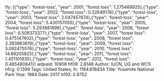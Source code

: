fly: [{"type": 'forest-loss', "year": 2001, "forest loss": 1.275468925},{"type": 'forest-loss', "year": 2002, "forest loss": 0.32649176},{"type": 'forest-loss', "year": 2003, "forest loss": 2.047457674},{"type": 'forest-loss', "year": 2004, "forest loss": 5.430157055},{"type": 'forest-loss', "year": 2005, "forest loss": 5.293881896},{"type": 'forest-loss', "year": 2006, "forest loss": 6.508373377},{"type": 'forest-loss', "year": 2007, "forest loss": 0.475147402},{"type": 'forest-loss', "year": 2008, "forest loss": 2.393863619},{"type": 'forest-loss', "year": 2009, "forest loss": 5.092475576},{"type": 'forest-loss', "year": 2010, "forest loss": 14.68205825},{"type": 'forest-loss', "year": 2011, "forest loss": 1.451101935},{"type": 'forest-loss', "year": 2012, "forest loss": 0.465480841}]
wdpaid: 10908
hf09: 2.8148
Author: IUCN, UQ and WCS
hfcg: 0.1399
Tags: United States;
fc: 1184.618434
Title: Yosemite National Park
Year: 1984
Date: 2017
hf93: 2.6752
